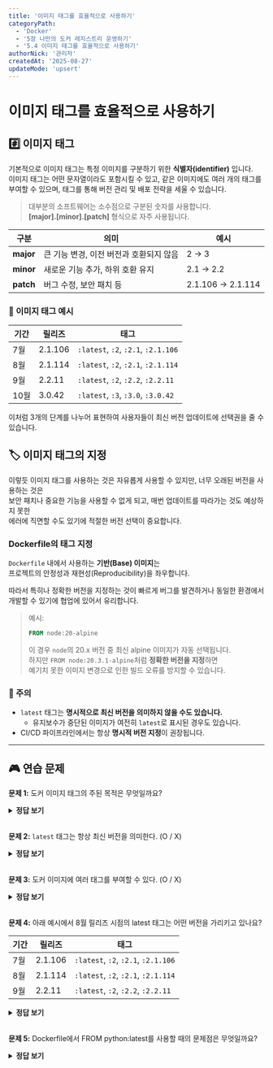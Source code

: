 ```yaml
---
title: '이미지 태그를 효율적으로 사용하기'
categoryPath:
  - 'Docker'
  - '5장 나만의 도커 레지스트리 운영하기'
  - '5.4 이미지 태그를 효율적으로 사용하기'
authorNick: '관리자'
createdAt: '2025-08-27'
updateMode: 'upsert'
---
```



# 이미지 태그를 효율적으로 사용하기

## #️⃣ 이미지 태그

기본적으로 이미지 태그는 특정 이미지를 구분하기 위한 **식별자(identifier)** 입니다. <br>
이미지 태그는 어떤 문자열이라도 포함시킬 수 있고, 같은 이미지에도 여러 개의 태그를 부여할 수 있으며, 태그를 통해 버전 관리 및 배포 전략을 세울 수 있습니다.<br> 

> 대부분의 소프트웨어는 소수점으로 구분된 숫자를 사용합니다. <br>
> **[major].[minor].[patch]** 형식으로 자주 사용됩니다. <br>

| 구분 | 의미 | 예시 |
|------|------|------|
| **major** | 큰 기능 변경, 이전 버전과 호환되지 않음 | 2 → 3 |
| **minor** | 새로운 기능 추가, 하위 호환 유지 | 2.1 → 2.2 |
| **patch** | 버그 수정, 보안 패치 등 | 2.1.106 → 2.1.114 |


### 🔎 이미지 태그 예시

| 기간 | 릴리즈 | 태그 |
|-----|---------|-----------------------------|
| 7월 | 2.1.106 | ``:latest``, ``:2``, ``:2.1``, ``:2.1.106`` |
| 8월 | 2.1.114 | ``:latest``, ``:2``, ``:2.1``, ``:2.1.114`` |
| 9월 | 2.2.11  | ``:latest``, ``:2``, ``:2.2``, ``:2.2.11``  | 
| 10월| 3.0.42  | ``:latest``, ``:3``, ``:3.0``, ``:3.0.42``  |


이처럼 3개의 단계를 나누어 표현하여 사용자들이 최신 버전 업데이트에 선택권을 줄 수 있습니다.


## 🏷️ 이미지 태그의 지정

이렇듯 이미지 태그를 사용하는 것은 자유롭게 사용할 수 있지만, 너무 오래된 버전을 사용하는 것은 <br>
보안 패치나 중요한 기능을 사용할 수 없게 되고, 매번 업데이트를 따라가는 것도 예상하지 못한<br>
에러에 직면할 수도 있기에 적절한 버전 선택이 중요합니다.

### Dockerfile의 태그 지정
`Dockerfile` 내에서 사용하는 **기반(Base) 이미지**는  
프로젝트의 안정성과 재현성(Reproducibility)을 좌우합니다.

따라서 특히나 정확한 버전을 지정하는 것이 빠르게 버그를 발견하거나 동일한 환경에서 개발할 수 있기에 협업에 있어서 유리합니다.

> 예시:
> ```dockerfile
> FROM node:20-alpine
> ```
> 이 경우 `node`의 20.x 버전 중 최신 alpine 이미지가 자동 선택됩니다.  
> 하지만 `FROM node:20.3.1-alpine`처럼 **정확한 버전을 지정**하면  
> 예기치 못한 이미지 변경으로 인한 빌드 오류를 방지할 수 있습니다.

### 🚨 주의
- `latest` 태그는 **명시적으로 최신 버전을 의미하지 않을 수도 있습니다.**
  - 유지보수가 중단된 이미지가 여전히 `latest`로 표시된 경우도 있습니다.
- CI/CD 파이프라인에서는 항상 **명시적 버전 지정**이 권장됩니다.

---

## 🎮 연습 문제

**문제 1:** 도커 이미지 태그의 주된 목적은 무엇일까요?

<details>
<summary><strong>정답 보기</strong></summary>

💡 정답: 같은 이미지의 서로 다른 버전을 구분하고 관리하기 위해 사용합니다.
</details>
<br/>

**문제 2:** ``latest`` 태그는 항상 최신 버전을 의미한다. (O / X)

<details>
<summary><strong>정답 보기</strong></summary>

💡 정답: X

> 설명: latest는 단지 이름이 “latest”일 뿐이며, 실제 최신 버전을 의미하지 않습니다.
</details>
<br/>

**문제 3:** 도커 이미지에 여러 태그를 부여할 수 있다. (O / X)

<details>
<summary><strong>정답 보기</strong></summary>

💡 정답: O
</details>
<br/>

**문제 4:** 아래 예시에서 8월 릴리즈 시점의 latest 태그는 어떤 버전을 가리키고 있나요?

| 기간 | 릴리즈 | 태그 |
|-----|---------|-----------------------------|
| 7월 | 2.1.106 | ``:latest``, ``:2``, ``:2.1``, ``:2.1.106`` |
| 8월 | 2.1.114 | ``:latest``, ``:2``, ``:2.1``, ``:2.1.114`` |
| 9월 | 2.2.11  | ``:latest``, ``:2``, ``:2.2``, ``:2.2.11``  | 

<details>
<summary><strong>정답 보기</strong></summary>

💡 정답: 2.1.114

> 설명: 8월 릴리즈 시점에서 latest는 해당 달의 최신 버전인 2.1.114를 가리킵니다.
</details>
<br/>

**문제 5:** Dockerfile에서 FROM python:latest를 사용할 때의 문제점은 무엇일까요?

<details>
<summary><strong>정답 보기</strong></summary>

💡 정답: 시간이 지나면 latest가 다른 버전으로 바뀔 수 있어, 같은 Dockerfile이라도 다른 환경이 구성될 수 있습니다.
</details>
<br/>